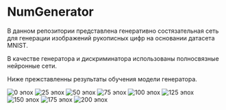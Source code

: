 # NumGenerator

В данном репозитории представлена генеративно состязательная сеть для генерации изображений рукописных цифр на основании датасета MNIST.

В качестве генератора и дискриминатора использованы полносвязные нейронные сети.

Ниже прежставленны результаты обучения модели генератора.

![0 эпох](https://github.com/Vasilevykh-M/NumGenerator/blob/master/Results/0.png)
![25 эпох](https://github.com/Vasilevykh-M/NumGenerator/blob/master/Results/25.png)
![50 эпох](https://github.com/Vasilevykh-M/NumGenerator/blob/master/Results/50.png)
![75 эпох](https://github.com/Vasilevykh-M/NumGenerator/blob/master/Results/75.png)
![100 эпох](https://github.com/Vasilevykh-M/NumGenerator/blob/master/Results/100.png)
![125 эпох](https://github.com/Vasilevykh-M/NumGenerator/blob/master/Results/125.png)
![150 эпох](https://www.example.com/image.jpg)
![175 эпох](https://github.com/Vasilevykh-M/NumGenerator/blob/master/Results/175.png)
![200 эпох](https://github.com/Vasilevykh-M/NumGenerator/blob/master/Results/200.png)
